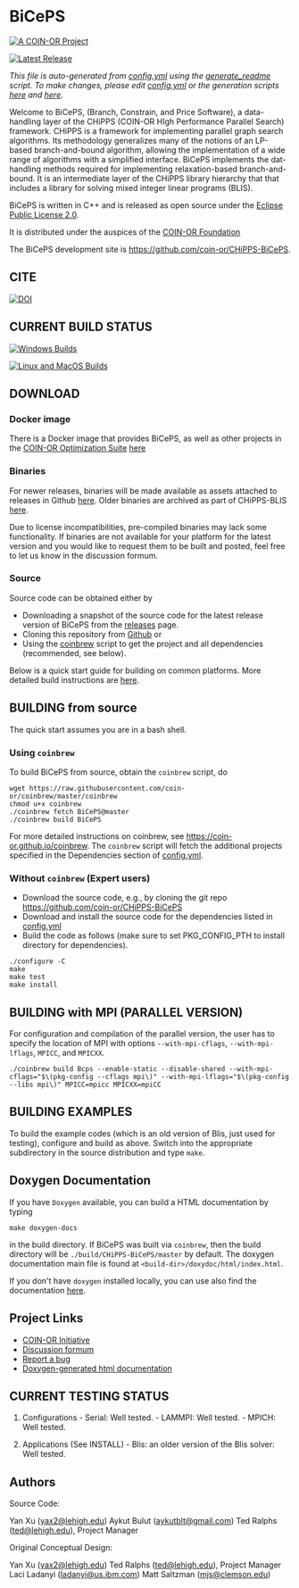 # BiCePS

[![A COIN-OR Project](https://coin-or.github.io/coin-or-badge.png)](https://www.coin-or.org)

[![Latest Release](https://img.shields.io/github/v/release/coin-or/CHiPPS-BiCePS?sort=semver)](https://github.com/coin-or/CHiPPS-BiCePS/releases)

_This file is auto-generated from [config.yml](.coin-or/config.yml) using the 
[generate_readme](.coin-or/generate_readme) script.
To make changes, please edit [config.yml](.coin-or/config.yml) or the generation scripts
[here](.coin-or/generate_readme) and [here](https://github.com/coin-or/coinbrew/blob/master/scripts/generate_readme)._

Welcome to BiCePS, (Branch, Constrain, and Price Software), a
data-handling layer of the CHiPPS (COIN-OR HIgh Performance Parallel Search) 
framework. CHiPPS is a framework for implementing parallel graph search 
algorithms. Its methodology generalizes many of the notions of an LP-based 
branch-and-bound algorithm, allowing the implementation of a wide range of 
algorithms with a simplified interface. BiCePS implements the dat-handling 
methods required for implementing relaxation-based branch-and-bound. It is an 
intermediate layer of the CHiPPS library hierarchy that that includes a 
library for solving mixed integer linear programs (BLIS).

BiCePS is written in C++ and is released as open source under the [Eclipse Public License 2.0](http://www.opensource.org/licenses/eclipse-2.0).

It is distributed under the auspices of the [COIN-OR Foundation](https://www.coin-or.org)

The BiCePS development site is https://github.com/coin-or/CHiPPS-BiCePS.

## CITE

[![DOI](https://zenodo.org/badge/23726997.svg)](https://zenodo.org/badge/latestdoi/23726997)

## CURRENT BUILD STATUS

[![Windows Builds](https://github.com/coin-or/CHiPPS-BiCePS/actions/workflows/windows-ci.yml/badge.svg?branch=master)](https://github.com/coin-or/CHiPPS-BiCePS/actions/workflows/windows-ci.yml?query=branch%3Amaster)

[![Linux and MacOS Builds](https://github.com/coin-or/CHiPPS-BiCePS/actions/workflows/linux-ci.yml/badge.svg?branch=master)](https://github.com/coin-or/CHiPPS-BiCePS/actions/workflows/linux-ci.yml?query=branch%3Amaster)

## DOWNLOAD

### Docker image

There is a Docker image that provides BiCePS, as well as other projects
in the [COIN-OR Optimization
Suite](https://github.com/coin-or/COIN-OR-OptimizationSuite) [here](https://hub.docker.com/repository/docker/coinor/coin-or-optimization-suite)

### Binaries

For newer releases, binaries will be made available as assets attached to
releases in Github
[here](https://github.com/coin-or/CHiPPS-BiCePS/releases). Older binaries
are archived as part of CHiPPS-BLIS
[here](https://www.coin-or.org/download/binary/CHiPPS-BLIS).

Due to license incompatibilities, pre-compiled binaries may lack some
functionality. If binaries are not available for your platform for the latest
version and you would like to request them to be built and posted, feel free
to let us know in the discussion formum.

### Source

Source code can be obtained either by

 * Downloading a snapshot of the source code for the latest release version of BiCePS from the
 [releases](https://github.com/coin-or/CHiPPS-BiCePS/releases) page.
 * Cloning this repository from [Github](https://github.com/coin-or/CHiPPS-BiCePS) or 
 * Using the [coinbrew](https://github.com/coin-or/coinbrew) script to get the project and all dependencies (recommended, see below).   

Below is a quick start guide for building on common platforms. More detailed
build instructions are
[here](https://coin-or.github.io/user_introduction.html).

## BUILDING from source

The quick start assumes you are in a bash shell. 

### Using `coinbrew`

To build BiCePS from source, obtain the `coinbrew` script, do
```
wget https://raw.githubusercontent.com/coin-or/coinbrew/master/coinbrew
chmod u+x coinbrew
./coinbrew fetch BiCePS@master
./coinbrew build BiCePS
```
For more detailed instructions on coinbrew, see https://coin-or.github.io/coinbrew.
The `coinbrew` script will fetch the additional projects specified in the Dependencies section of [config.yml](.coin-or/config.yml).

### Without `coinbrew` (Expert users)

 * Download the source code, e.g., by cloning the git repo https://github.com/coin-or/CHiPPS-BiCePS
 * Download and install the source code for the dependencies listed in [config.yml](.coin-or/config.yml)
 * Build the code as follows (make sure to set PKG_CONFIG_PTH to install directory for dependencies).

```
./configure -C
make
make test
make install
```

## BUILDING with MPI (PARALLEL VERSION)

For configuration and compilation of the parallel version, the user has
to specify the location of MPI with options `--with-mpi-cflags`,
`--with-mpi-lflags`, `MPICC`, and `MPICXX`. 

```
./coinbrew build Bcps --enable-static --disable-shared --with-mpi-cflags="$\(pkg-config --cflags mpi\)" --with-mpi-lflags="$\(pkg-config --libs mpi\)" MPICC=mpicc MPICXX=mpiCC
```

## BUILDING EXAMPLES

To build the example codes (which is an old version of Blis, just used for 
testing), configure and build as above. Switch into the appropriate
subdirectory in the source distribution and type `make`.
## Doxygen Documentation

If you have `Doxygen` available, you can build a HTML documentation by typing

`make doxygen-docs` 

in the build directory. If BiCePS was built via `coinbrew`, then the build
directory will be `./build/CHiPPS-BiCePS/master` by default. The doxygen documentation main file
is found at `<build-dir>/doxydoc/html/index.html`.

If you don't have `doxygen` installed locally, you can use also find the
documentation [here](http://coin-or.github.io/CHiPPS-BiCePS/Doxygen).


## Project Links

 * [COIN-OR Initiative](http://www.coin-or.org/)
 * [Discussion formum](https://github.com/coin-or/CHiPPS-BiCePS/discussions)
 * [Report a bug](https://github.com/coin-or/CHiPPS-BiCePS/issues/new)
 * [Doxygen-generated html documentation](http://coin-or.github.io/CHiPPS-BiCePS/Doxygen)

## CURRENT TESTING STATUS

  1. Configurations
    - Serial: Well tested.
    - LAMMPI: Well tested.
    - MPICH: Well tested.

  2. Applications (See INSTALL)
    - Blis: an older version of the Blis solver: Well tested.

## Authors

Source Code:

Yan Xu (yax2@lehigh.edu)
Aykut Bulut (aykutblt@gmail.com) 
Ted Ralphs (ted@lehigh.edu), Project Manager

Original Conceptual Design:

Yan Xu (yax2@lehigh.edu)
Ted Ralphs (ted@lehigh.edu), Project Manager
Laci Ladanyi (ladanyi@us.ibm.com)
Matt Saltzman (mjs@clemson.edu)
